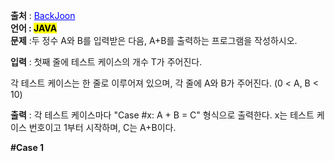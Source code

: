 
**출처** : <a href="https://www.acmicpc.net/problem/11022" style="color: blue; text-decoration: underline;">BackJoon</a><br>
**언어 : <mark>JAVA**</mark><br>
**문제** :두 정수 A와 B를 입력받은 다음, A+B를 출력하는 프로그램을 작성하시오.<br>

**입력** : 첫째 줄에 테스트 케이스의 개수 T가 주어진다.

각 테스트 케이스는 한 줄로 이루어져 있으며, 각 줄에 A와 B가 주어진다. (0 < A, B < 10)<br>

**출력** : 각 테스트 케이스마다 "Case #x: A + B = C" 형식으로 출력한다. x는 테스트 케이스 번호이고 1부터 시작하며, C는 A+B이다.


**#Case 1**
```
```
